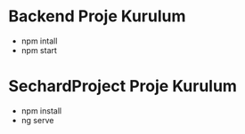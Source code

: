 

# Backend Proje Kurulum
- npm intall
- npm start
# SechardProject Proje Kurulum
- npm install
- ng serve
